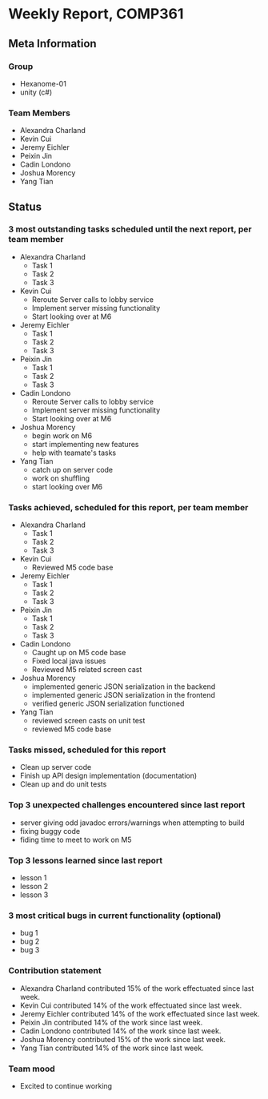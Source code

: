# Weekly Report, COMP361

## Meta Information

### Group

 * Hexanome-01
 * unity (c#)

### Team Members

 * Alexandra Charland
 * Kevin Cui
 * Jeremy Eichler
 * Peixin Jin
 * Cadin Londono
 * Joshua Morency
 * Yang Tian

## Status

### 3 most outstanding tasks scheduled until the next report, per team member

 * Alexandra Charland
   * Task 1
   * Task 2
   * Task 3
 * Kevin Cui
   * Reroute Server calls to lobby service
   * Implement server missing functionality
   * Start looking over at M6
 * Jeremy Eichler
   * Task 1
   * Task 2
   * Task 3
 * Peixin Jin
   * Task 1
   * Task 2
   * Task 3
 * Cadin Londono
   * Reroute Server calls to lobby service
   * Implement server missing functionality
   * Start looking over at M6
 * Joshua Morency
   * begin work on M6
   * start implementing new features
   * help with teamate's tasks
 * Yang Tian
   * catch up on server code
   * work on shuffling
   * start looking over M6

### Tasks achieved, scheduled for this report, per team member

 * Alexandra Charland
   * Task 1
   * Task 2
   * Task 3
 * Kevin Cui
   * Reviewed M5 code base
 * Jeremy Eichler
   * Task 1
   * Task 2
   * Task 3
 * Peixin Jin
   * Task 1
   * Task 2
   * Task 3
 * Cadin Londono
   * Caught up on M5 code base
   * Fixed local java issues
   * Reviewed M5 related screen cast
 * Joshua Morency
   * implemented generic JSON serialization in the backend
   * implemented generic JSON serialization in the frontend
   * verified generic JSON serialization functioned
 * Yang Tian
   * reviewed screen casts on unit test
   * reviewed M5 code base

### Tasks missed, scheduled for this report

 * Clean up server code
 * Finish up API design implementation (documentation)
 * Clean up and do unit tests

### Top 3 unexpected challenges encountered since last report

 * server giving odd javadoc errors/warnings when attempting to build
 * fixing buggy code
 * fiding time to meet to work on M5

### Top 3 lessons learned since last report

 * lesson 1
 * lesson 2
 * lesson 3

### 3 most critical bugs in current functionality (optional)

 * bug 1
 * bug 2
 * bug 3

### Contribution statement

 * Alexandra Charland contributed 15% of the work effectuated since last week.
 * Kevin Cui contributed 14% of the work effectuated since last week.
 * Jeremy Eichler contributed 14% of the work effectuated since last week.
 * Peixin Jin contributed 14% of the work since last week.
 * Cadin Londono contributed 14% of the work since last week.
 * Joshua Morency contributed 15% of the work since last week.
 * Yang Tian contributed 14% of the work since last week.

### Team mood

 * Excited to continue working
